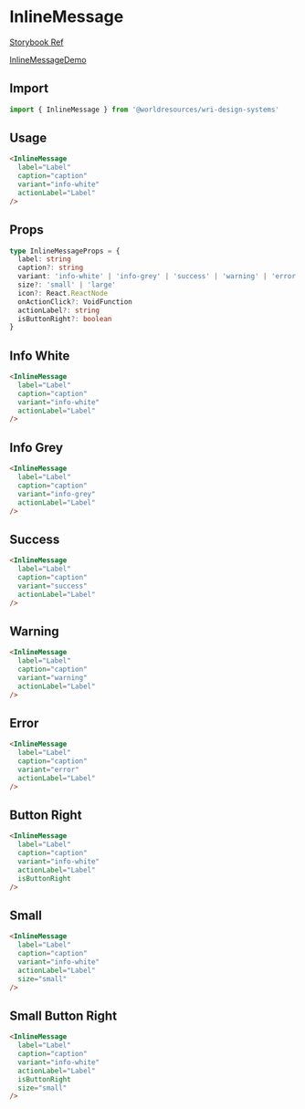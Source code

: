 # InlineMessage

[Storybook Ref](https://wri.github.io/wri-design-systems/?path=/docs/status-inline-message--docs)

[InlineMessageDemo](https://github.com/wri/wri-design-systems/blob/main/src/components/InlineMessage/InlineMessageDemo.tsx)

## Import

```js
import { InlineMessage } from '@worldresources/wri-design-systems'
```

## Usage

```html
<InlineMessage
  label="Label"
  caption="caption"
  variant="info-white"
  actionLabel="Label"
/>
```

## Props

```ts
type InlineMessageProps = {
  label: string
  caption?: string
  variant: 'info-white' | 'info-grey' | 'success' | 'warning' | 'error'
  size?: 'small' | 'large'
  icon?: React.ReactNode
  onActionClick?: VoidFunction
  actionLabel?: string
  isButtonRight?: boolean
}
```

## Info White

```html
<InlineMessage
  label="Label"
  caption="caption"
  variant="info-white"
  actionLabel="Label"
/>
```

## Info Grey

```html
<InlineMessage
  label="Label"
  caption="caption"
  variant="info-grey"
  actionLabel="Label"
/>
```

## Success

```html
<InlineMessage
  label="Label"
  caption="caption"
  variant="success"
  actionLabel="Label"
/>
```

## Warning

```html
<InlineMessage
  label="Label"
  caption="caption"
  variant="warning"
  actionLabel="Label"
/>
```

## Error

```html
<InlineMessage
  label="Label"
  caption="caption"
  variant="error"
  actionLabel="Label"
/>
```

## Button Right

```html
<InlineMessage
  label="Label"
  caption="caption"
  variant="info-white"
  actionLabel="Label"
  isButtonRight
/>
```

## Small

```html
<InlineMessage
  label="Label"
  caption="caption"
  variant="info-white"
  actionLabel="Label"
  size="small"
/>
```

## Small Button Right

```html
<InlineMessage
  label="Label"
  caption="caption"
  variant="info-white"
  actionLabel="Label"
  isButtonRight
  size="small"
/>
```
